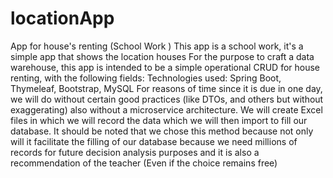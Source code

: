 # locationApp
App for house's renting (School Work )
This app is a school work, it's a simple app that shows the location houses 
For the purpose to craft a data warehouse, this app is intended to be a simple operational CRUD for  house renting, with the following fields:
Technologies used: Spring Boot, Thymeleaf, Bootstrap, MySQL
For reasons of time since it is due in one day, we will do without certain good practices (like DTOs, and others but without exaggerating)
also without a microservice architecture. We will create Excel files in which we will record the data which we will then import to fill our database.
It should be noted that we chose this method because not only will it facilitate the filling of our database because we need millions of records
for future decision analysis purposes and it is also a recommendation of the teacher (Even if the choice remains free)
